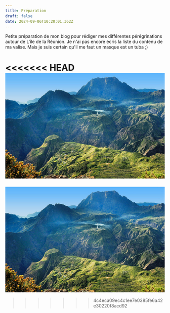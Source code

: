 ```yaml
---
title: Préparation
draft: false
date: 2024-09-06T10:20:01.362Z
---
```

Petite préparation de mon blog pour rédiger mes différentes pérégrinations autour de L'île de la Réunion. Je n'ai pas encore écris la liste du contenu de ma valise. Mais je suis certain qu'il me faut un masque est un tuba ;)

<<<<<<< HEAD
![Photo du Cirque de Mafate - Ile de la Réunion - Océan Indien](img/preparation.jpg "Copyright photo Patrick Asherman ")
=======
![Photo du Cirque de Mafate - Ile de la Réunion - Océan Indien](/public/img/preparation.jpg "Copyright photo Patrick Asherman ")
>>>>>>> 4c4eca09ec4c1ee7e0385fe6a42e30220f8acd92
